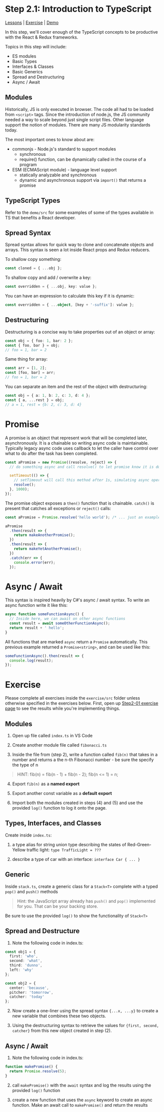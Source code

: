 # Step 2.1: Introduction to TypeScript

[Lessons](../) | [Exercise](./exercise/) | [Demo](./demo/)

In this step, we'll cover enough of the TypeScript concepts to be productive with the React & Redux frameworks.

Topics in this step will include:

- ES modules
- Basic Types
- Interfaces & Classes
- Basic Generics
- Spread and Destructuring
- Async / Await

## Modules

Historically, JS is only executed in browser. The code all had to be loaded from `<script>` tags. Since the introduction of node.js, the JS community needed a way to scale beyond just single script files. Other language support the notion of modules. There are many JS modularity standards today.

The most important ones to know about are:

- commonjs - Node.js's standard to support modules
  - synchronous
  - require() function, can be dynamically called in the course of a program
- ESM (ECMAScript module) - language level support
  - statically analyzable and synchronous
  - dynamic and asynchronous support via `import()` that returns a promise

## TypeScript Types

Refer to the `demo/src` for some examples of some of the types available in TS that benefits a React developer.

## Spread Syntax

Spread syntax allows for quick way to clone and concatenate objects and arrays. This syntax is seen a lot inside React props and Redux reducers.

To shallow copy something:

```ts
const cloned = { ...obj };
```

To shallow copy and add / overwrite a key:

```ts
const overridden = { ...obj, key: value };
```

You can have an expression to calculate this key if it is dynamic:

```ts
const overridden = { ...object, [key + '-suffix']: value };
```

## Destructuring

Destructuring is a concise way to take properties out of an object or array:

```ts
const obj = { foo: 1, bar: 2 };
const { foo, bar } = obj;
// foo = 1, bar = 2
```

Same thing for array:

```ts
const arr = [1, 2];
const [foo, bar] = arr;
// foo = 1, bar = 2
```

You can separate an item and the rest of the object with destructuring:

```ts
const obj = { a: 1, b: 2, c: 3, d: 4 };
const { a, ...rest } = obj;
// a = 1, rest = {b: 2, c: 3, d: 4}
```

# Promise

A promise is an object that represent work that will be completed later, asynchronously. It is a chainable so writing async code is maintainable. Typically legacy async code uses callback to let the caller have control over what to do after the task has been completed.

```ts
const aPromise = new Promise((resolve, reject) => {
  // do something async and call resolve() to let promise know it is done

  setTimeout(() => {
    // setTimeout will call this method after 1s, simulating async operation like network calls
    resolve();
  }, 1000);
});
```

The promise object exposes a `then()` function that is chainable. `catch()` is present that catches all exceptions or `reject()` calls:

```ts
const aPromise = Promise.resolve('hello world'); /* ... just an example promise */

aPromise
  .then(result => {
    return makeAnotherPromise();
  })
  .then(result => {
    return makeYetAnotherPromise();
  })
  .catch(err => {
    console.error(err);
  });
```

# Async / Await

This syntax is inspired heavily by C#'s async / await syntax. To write an async function write it like this:

```ts
async function someFunctionAsync() {
  // Inside here, we can await on other async functions
  const result = await someOtherFunctionAsync();
  return result + ' hello';
}
```

All functions that are marked `async` return a `Promise` automatically. This previous example returned a `Promise<string>`, and can be used like this:

```ts
someFunctionAsync().then(result => {
  console.log(result);
});
```

# Exercise

Please complete all exercises inside the `exercise/src` folder unless otherwise specified in the exercises below. First, open up [Step2-01 exercise page](http://localhost:8080/step2-01/exercise/) to see the results while you're implementing things.

## Modules

1. Open up file called `index.ts` in VS Code

2. Create another module file called `fibonacci.ts`

3. Inside the file from (step 2), write a function called `fib(n)` that takes in a number and returns a the n-th Fibonacci number - be sure the specify the type of n

> HINT: fib(n) = fib(n - 1) + fib(n - 2); fib(n <= 1) = n;

4. Export `fib(n)` as a **named export**

5. Export another const variable as a **default export**

6. Import both the modules created in steps (4) and (5) and use the provided `log()` function to log it onto the page.

## Types, Interfaces, and Classes

Create inside `index.ts`:

1. a type alias for string union type describing the states of Red-Green-Yellow traffic light: `type TrafficLight = ???`

2. describe a type of car with an interface: `interface Car { ... }`

## Generic

Inside `stack.ts`, create a generic class for a `Stack<T>` complete with a typed `pop()` and `push()` methods

> Hint: the JavaScript array already has `push()` and `pop()` implemented for you. That can be your backing store.

Be sure to use the provided `log()` to show the functionality of `Stack<T>`

## Spread and Destructure

1. Note the following code in index.ts:

```ts
const obj1 = {
  first: 'who',
  second: 'what',
  third: 'dunno',
  left: 'why'
};

const obj2 = {
  center: 'because',
  pitcher: 'tomorrow',
  catcher: 'today'
};
```

2. Now create a one-liner using the spread syntax `{...x, ...y}` to create a new variable that combines these two objects.

3. Using the destructuring syntax to retrieve the values for `{first, second, catcher}` from this new object created in step (2).

## Async / Await

1. Note the following code in index.ts:

```ts
function makePromise() {
  return Promise.resolve(5);
}
```

2. call `makePromise()` with the `await` syntax and log the results using the provided `log()` function

3. create a new function that uses the `async` keyword to create an async function. Make an await call to `makePromise()` and return the results
